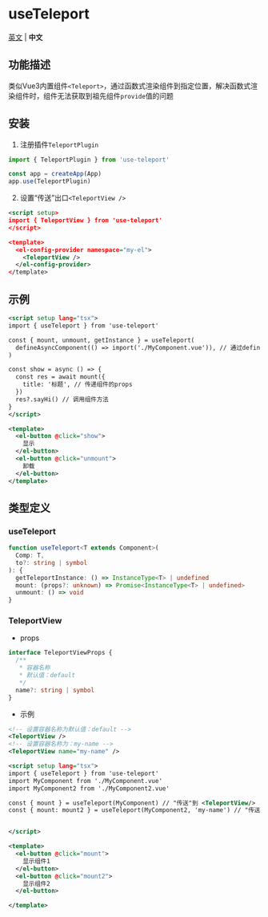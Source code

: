 # useTeleport

[英文](https://github.com/Planck-Ho/vue3-teleport-mount/blob/main/README.md) | **中文**

## 功能描述

类似Vue3内置组件`<Teleport>`，通过函数式渲染组件到指定位置，解决函数式渲染组件时，组件无法获取到祖先组件`provide`值的问题

## 安装

1. 注册插件`TeleportPlugin`

```ts
import { TeleportPlugin } from 'use-teleport'

const app = createApp(App)
app.use(TeleportPlugin)
```

2. 设置“传送”出口`<TeleportView />`

```xml
<script setup>
import { TeleportView } from 'use-teleport'
</script>

<template>
  <el-config-provider namespace="my-el">
    <TeleportView />
  </el-config-provider>
</template>
```

## 示例

```xml
<script setup lang="tsx">
import { useTeleport } from 'use-teleport'

const { mount, unmount, getInstance } = useTeleport(
  defineAsyncComponent(() => import('./MyComponent.vue')), // 通过defineAsyncComponent引入组件，优化性能
)

const show = async () => {
  const res = await mount({
    title: '标题', // 传递组件的props
  })
  res?.sayHi() // 调用组件方法
}
</script>

<template>
  <el-button @click="show">
    显示
  </el-button>
  <el-button @click="unmount">
    卸载
  </el-button>
</template>
```

## 类型定义

### useTeleport

```ts
function useTeleport<T extends Component>(
  Comp: T,
  to?: string | symbol
): {
  getTeleportInstance: () => InstanceType<T> | undefined
  mount: (props?: unknown) => Promise<InstanceType<T> | undefined>
  unmount: () => void
}
```

### TeleportView

- props

```ts
interface TeleportViewProps {
  /**
   * 容器名称
   * 默认值：default
   */
  name?: string | symbol
}
```

- 示例

```xml
<!-- 设置容器名称为默认值：default -->
<TeleportView />
<!-- 设置容器名称为：my-name -->
<TeleportView name="my-name" />
```

```xml
<script setup lang="tsx">
import { useTeleport } from 'use-teleport'
import MyComponent from './MyComponent.vue'
import MyComponent2 from './MyComponent2.vue'

const { mount } = useTeleport(MyComponent) // "传送"到 <TeleportView/>
const { mount: mount2 } = useTeleport(MyComponent2, 'my-name') // "传送"到 <TeleportView name="my-name" />


</script>

<template>
  <el-button @click="mount">
    显示组件1
  </el-button>
  <el-button @click="mount2">
    显示组件2
  </el-button>

</template>
```
